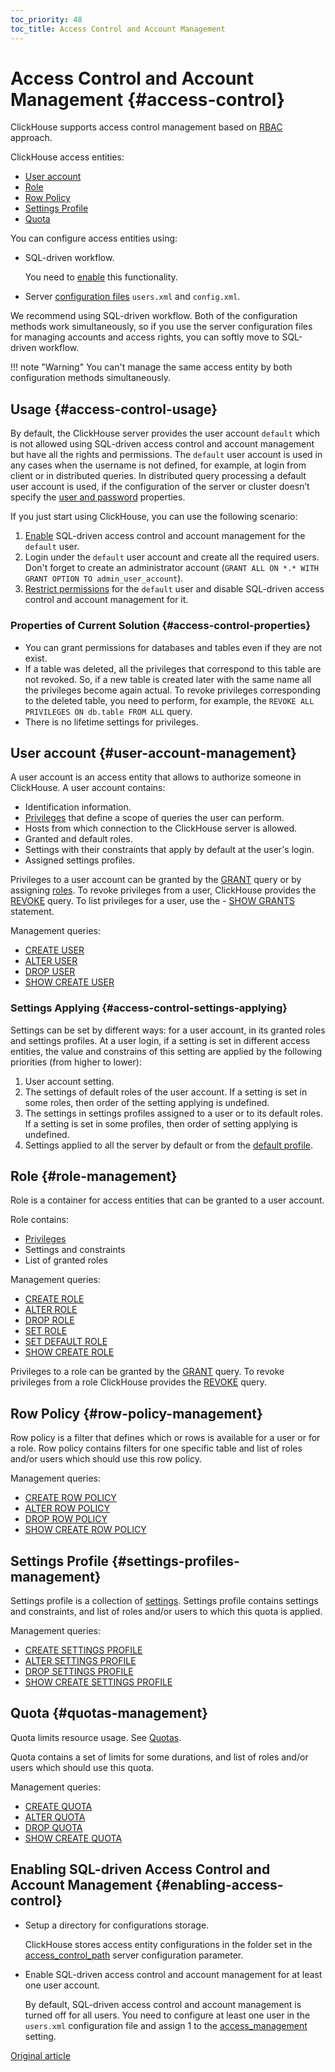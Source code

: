 ```yaml
---
toc_priority: 48
toc_title: Access Control and Account Management
---
```


# Access Control and Account Management {#access-control}

ClickHouse supports access control management based on [RBAC](https://en.wikipedia.org/wiki/Role-based_access_control) approach.

ClickHouse access entities:
- [User account](#user-account-management)
- [Role](#role-management)
- [Row Policy](#row-policy-management)
- [Settings Profile](#settings-profiles-management)
- [Quota](#quotas-management)

You can configure access entities using:

- SQL-driven workflow.

    You need to [enable](#enabling-access-control) this functionality.

- Server [configuration files](configuration-files.md) `users.xml` and `config.xml`.

We recommend using SQL-driven workflow. Both of the configuration methods work simultaneously, so if you use the server configuration files for managing accounts and access rights, you can softly move to SQL-driven workflow. 

!!! note "Warning"
    You can't manage the same access entity by both configuration methods simultaneously.


## Usage {#access-control-usage}

By default, the ClickHouse server provides the user account `default` which is not allowed using SQL-driven access control and account management but have all the rights and permissions. The `default` user account is used in any cases when the username is not defined, for example, at login from client or in distributed queries. In distributed query processing a default user account is used, if the configuration of the server or cluster doesn’t specify the [user and password](../engines/table-engines/special/distributed.md) properties.

If you just start using ClickHouse, you can use the following scenario:

1. [Enable](#enabling-access-control) SQL-driven access control and account management for the `default` user.
2. Login under the `default` user account and create all the required users. Don't forget to create an administrator account (`GRANT ALL ON *.* WITH GRANT OPTION TO admin_user_account`).
3. [Restrict permissions](settings/permissions-for-queries.md#permissions_for_queries) for the `default` user and disable SQL-driven access control and account management for it.

### Properties of Current Solution {#access-control-properties}

- You can grant permissions for databases and tables even if they are not exist.
- If a table was deleted, all the privileges that correspond to this table are not revoked. So, if a new table is created later with the same name all the privileges become again actual. To revoke privileges corresponding to the deleted table, you need to perform, for example, the `REVOKE ALL PRIVILEGES ON db.table FROM ALL` query.
- There is no lifetime settings for privileges.

## User account {#user-account-management}

A user account is an access entity that allows to authorize someone in ClickHouse. A user account contains:

- Identification information.
- [Privileges](../sql-reference/statements/grant.md#grant-privileges) that define a scope of queries the user can perform.
- Hosts from which connection to the ClickHouse server is allowed.
- Granted and default roles.
- Settings with their constraints that apply by default at the user's login.
- Assigned settings profiles.

Privileges to a user account can be granted by the [GRANT](../sql-reference/statements/grant.md) query or by assigning [roles](#role-management). To revoke privileges from a user, ClickHouse provides the [REVOKE](../sql-reference/statements/revoke.md) query. To list privileges for a user, use the - [SHOW GRANTS](../sql-reference/statements/show.md#show-grants-statement) statement.

Management queries:

- [CREATE USER](../sql-reference/statements/create.md#create-user-statement)
- [ALTER USER](../sql-reference/statements/alter.md#alter-user-statement)
- [DROP USER](../sql-reference/statements/misc.md#drop-user-statement)
- [SHOW CREATE USER](../sql-reference/statements/show.md#show-create-user-statement)

### Settings Applying {#access-control-settings-applying}

Settings can be set by different ways: for a user account, in its granted roles and settings profiles. At a user login, if a setting is set in different access entities, the value and constrains of this setting are applied by the following priorities (from higher to lower):

1. User account setting.
2. The settings of default roles of the user account. If a setting is set in some roles, then order of the setting applying is undefined.
3. The settings in settings profiles assigned to a user or to its default roles. If a setting is set in some profiles, then order of setting applying is undefined.
4. Settings applied to all the server by default or from the [default profile](server-configuration-parameters/settings.md#default-profile).


## Role {#role-management}

Role is a container for access entities that can be granted to a user account.

Role contains:

- [Privileges](../sql-reference/statements/grant.md#grant-privileges)
- Settings and constraints
- List of granted roles

Management queries:

- [CREATE ROLE](../sql-reference/statements/create.md#create-role-statement)
- [ALTER ROLE](../sql-reference/statements/alter.md#alter-role-statement)
- [DROP ROLE](../sql-reference/statements/misc.md#drop-role-statement)
- [SET ROLE](../sql-reference/statements/misc.md#set-role-statement)
- [SET DEFAULT ROLE](../sql-reference/statements/misc.md#set-default-role-statement)
- [SHOW CREATE ROLE](../sql-reference/statements/show.md#show-create-role-statement)

Privileges to a role can be granted by the [GRANT](../sql-reference/statements/grant.md) query. To revoke privileges from a role ClickHouse provides the [REVOKE](../sql-reference/statements/revoke.md) query.

## Row Policy {#row-policy-management}

Row policy is a filter that defines which or rows is available for a user or for a role. Row policy contains filters for one specific table and list of roles and/or users which should use this row policy.

Management queries:

- [CREATE ROW POLICY](../sql-reference/statements/create.md#create-row-policy-statement)
- [ALTER ROW POLICY](../sql-reference/statements/alter.md#alter-row-policy-statement)
- [DROP ROW POLICY](../sql-reference/statements/misc.md#drop-row-policy-statement)
- [SHOW CREATE ROW POLICY](../sql-reference/statements/show.md#show-create-row-policy-statement)


## Settings Profile {#settings-profiles-management}

Settings profile is a collection of [settings](settings/index.md). Settings profile contains settings and constraints, and list of roles and/or users to which this quota is applied.

Management queries:

- [CREATE SETTINGS PROFILE](../sql-reference/statements/create.md#create-settings-profile-statement)
- [ALTER SETTINGS PROFILE](../sql-reference/statements/alter.md#alter-settings-profile-statement)
- [DROP SETTINGS PROFILE](../sql-reference/statements/misc.md#drop-settings-profile-statement)
- [SHOW CREATE SETTINGS PROFILE](../sql-reference/statements/show.md#show-create-settings-profile-statement)


## Quota {#quotas-management}

Quota limits resource usage. See [Quotas](quotas.md).

Quota contains a set of limits for some durations, and list of roles and/or users which should use this quota.

Management queries:

- [CREATE QUOTA](../sql-reference/statements/create.md#create-quota-statement)
- [ALTER QUOTA](../sql-reference/statements/alter.md#alter-quota-statement)
- [DROP QUOTA](../sql-reference/statements/misc.md#drop-quota-statement)
- [SHOW CREATE QUOTA](../sql-reference/statements/show.md#show-create-quota-statement)


## Enabling SQL-driven Access Control and Account Management {#enabling-access-control}

- Setup a directory for configurations storage.

    ClickHouse stores access entity configurations in the folder set in the [access_control_path](server-configuration-parameters/settings.md#access_control_path) server configuration parameter.

- Enable SQL-driven access control and account management for at least one user account.

    By default, SQL-driven access control and account management is turned off for all users. You need to configure at least one user in the `users.xml` configuration file and assign 1 to the [access_management](settings/settings-users.md#access_management-user-setting) setting.


[Original article](https://clickhouse.tech/docs/en/operations/access_rights/) <!--hide-->
